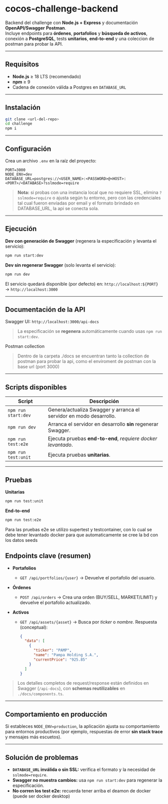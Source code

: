 # cocos-challenge-backend

Backend del challenge con **Node.js + Express** y documentación **OpenAPI/Swagger** **Postman**.  
Incluye endpoints para **órdenes**, **portafolios** y **búsqueda de activos**, conexión a **PostgreSQL**, tests **unitarios**, **end-to-end** y una coleccion de postman para probar la API.

---

## Requisitos

- **Node.js** ≥ 18 LTS (recomendado)
- **npm** ≥ 9
- Cadena de conexión válida a Postgres en `DATABASE_URL`

---

## Instalación

```bash
git clone <url-del-repo>
cd challenge
npm i
```

---

## Configuración

Crea un archivo `.env` en la raíz del proyecto:

```dotenv
PORT=3000
NODE_ENV=dev
DATABASE_URL=postgres://<USER_NAME>:<PASSWORD>@<HOST>:<PORT>/<DATABASE>?sslmode=require
```

> **Nota:** si probas con una instancia local que no requiere SSL, elimina `?sslmode=require` o ajusta según tu entorno, pero con las credenciales tal cual fueron enviadas por email y el formato brindado en DATABASE_URL, la api se conecta sola.

---

## Ejecución

**Dev con generación de Swagger** (regenera la especificación y levanta el servicio):

```bash
npm run start:dev
```

**Dev sin regenerar Swagger** (solo levanta el servicio):

```bash
npm run dev
```

El servicio quedará disponible (por defecto) en:
`http://localhost:${PORT}` → `http://localhost:3000`

---

## Documentación de la API

Swagger UI: `http://localhost:3000/api-docs`

> La especificación se **regenera** automáticamente cuando usas `npm run start:dev`.

Postman collection

> Dentro de la carpeta ./docs se encuentran tanto la collection de postman para probar la api, como el enviroment de postman con la base url (port 3000)

---

## Scripts disponibles

| Script              | Descripción                                                        |
| ------------------- | ------------------------------------------------------------------ |
| `npm run start:dev` | Genera/actualiza Swagger y arranca el servidor en modo desarrollo. |
| `npm run dev`       | Arranca el servidor en desarrollo **sin** regenerar Swagger.       |
| `npm run test:e2e`  | Ejecuta pruebas **end-to-end**, _requiere docker levantado_.       |
| `npm run test:unit` | Ejecuta pruebas **unitarias**.                                     |

---

## Pruebas

**Unitarias**

```bash
npm run test:unit
```

**End-to-end**

```bash
npm run test:e2e
```

Para las pruebas e2e se utilizo supertest y testcontainer, con lo cual se debe tener levantado docker para que automaticamente se cree la bd con los datos seeds

## Endpoints clave (resumen)

- **Portafolios**

  - `GET /api/portfolios/{user}` → Devuelve el portafolio del usuario.

- **Órdenes**

  - `POST /api/orders` → Crea una orden (BUY/SELL, MARKET/LIMIT) y devuelve el portafolio actualizado.

- **Activos**

  - `GET /api/assets/{asset}` → Busca por _ticker_ o _nombre_.
    Respuesta (conceptual):

    ```json
    {
      "data": [
        {
          "ticker": "PAMP",
          "name": "Pampa Holding S.A.",
          "currentPrice": "925.85"
        }
      ]
    }
    ```

> Los detalles completos de request/response están definidos en Swagger (`/api-docs`), con **schemas reutilizables** en `./docs/components.ts`.

---

## Comportamiento en producción

Si estableces `NODE_ENV=production`, la aplicación ajusta su comportamiento para entornos productivos (por ejemplo, respuestas de error **sin stack trace** y mensajes más escuetos).

---

## Solución de problemas

- **`DATABASE_URL` inválida o sin SSL:** verifica el formato y la necesidad de `sslmode=require`.
- **Swagger no muestra cambios:** usa `npm run start:dev` para regenerar la especificación.
- **No corren los test e2e:** recuerda tener arriba el deamon de docker (puede ser docker desktop)
